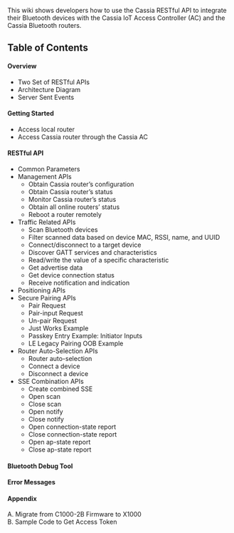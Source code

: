 This wiki shows developers how to use the Cassia RESTful API to integrate their Bluetooth devices with the Cassia IoT Access Controller (AC) and the Cassia Bluetooth routers.

## Table of Contents

#### Overview
   * Two Set of RESTful APIs
   * Architecture Diagram
   * Server Sent Events

#### Getting Started
   * Access local router
   * Access Cassia router through the Cassia AC

#### RESTful API
   * Common Parameters
   * Management APIs
      * Obtain Cassia router’s configuration
      * Obtain Cassia router’s status
      * Monitor Cassia router’s status
      * Obtain all online routers’ status
      * Reboot a router remotely
   * Traffic Related APIs
      * Scan Bluetooth devices
      * Filter scanned data based on device MAC, RSSI, name, and UUID
      * Connect/disconnect to a target device
      * Discover GATT services and characteristics
      * Read/write the value of a specific characteristic
      * Get advertise data
      * Get device connection status
      * Receive notification and indication
   * Positioning APIs
   * Secure Pairing APIs
      * Pair Request
      * Pair-input Request
      * Un-pair Request
      * Just Works Example
      * Passkey Entry Example: Initiator Inputs
      * LE Legacy Pairing OOB Example
   * Router Auto-Selection APIs
      * Router auto-selection
      * Connect a device
      * Disconnect a device
   * SSE Combination APIs
      * Create combined SSE
      * Open scan
      * Close scan
      * Open notify
      * Close notify
      * Open connection-state report
      * Close connection-state report
      * Open ap-state report
      * Close ap-state report

#### Bluetooth Debug Tool
#### Error Messages
#### Appendix
A. Migrate from C1000-2B Firmware to X1000 \
B. Sample Code to Get Access Token
